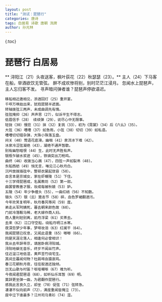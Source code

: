 ```yaml
---
layout: post
title: "测试：琵琶行"
categories: 唐诗
tags: 白居易 诗歌 唐朝 洗牌
author: 孙光林
---
```


<!-- - content -->

{:toc}

# 琵琶行 白居易

** 浔阳江（21）头夜送客，枫叶荻花（22）秋瑟瑟（23）。**
主人（24）下马客在船，举酒欲饮无管弦。
醉不成欢惨将别，别时茫茫江浸月。
忽闻水上琵琶声，主人忘归客不发。
寻声暗问弹者谁？琵琶声停欲语迟。

    移船相近邀相见，添酒回灯（25）重开宴。
    千呼万唤始出来，犹抱琵琶半遮面。
    转轴拨弦三两声，未成曲调先有情。
    弦弦掩抑（26）声声思（27），似诉平生不得志。
    低眉信手（28） 续续弹（29），说尽心中无限事。
    轻拢（30）慢捻（31）抹（32）复挑（33），初为《霓裳》（34）后《六幺》（35）。
    大弦（36）嘈嘈（37）如急雨，小弦（38）切切（39）如私语。
    嘈嘈切切错杂弹，大珠小珠落玉盘。
    间关（40）莺语花底滑，幽咽（41）泉流冰下难（42）。
    冰泉冷涩弦凝绝（43），凝绝不通声暂歇。
    别有幽愁暗恨（44）生，此时无声胜有声。
    银瓶乍破水浆迸（45），铁骑突出刀枪鸣。
    曲终（46）收拨当心画（47），四弦一声如裂帛（48)。
    东船西舫（49）悄无言，唯见江心秋月白。
    沉吟放拨插弦中，整顿衣裳起敛容（50）。
    自言本是京城女，家在虾蟆陵（51）下住。
    十三学得琵琶成，名属教坊（52）第一部。
    曲罢曾教善才服，妆成每被秋娘（53）妒。
    五陵（54）年少争缠头（55），一曲红绡（56）不知数。
    钿头（57）银（云）篦击节（58）碎，血色罗裙翻酒污。
    今年欢笑复明年，秋月春风等闲（59）度。
    弟走从军阿姨死，暮去朝来颜色故（60）。
    门前冷落鞍马稀，老大嫁作商人妇。
    商人重利轻别离，前月浮梁（61）买茶去。
    去来（62）江口守空船，绕船月明江水寒。
    夜深忽梦少年事，梦啼妆泪（63）红阑干（64）。
    我闻琵琶已叹息，又闻此语重（65）唧唧（66）。
    同是天涯沦落人，相逢何必曾相识！
    我从去年辞帝京，谪居卧病浔阳城。
    浔阳地僻无音乐，终岁不闻丝竹声。
    住近湓江地低湿，黄芦苦竹绕宅生。
    其间旦暮闻何物？杜鹃啼血猿哀鸣。
    春江花朝秋月夜，往往取酒还独倾。
    岂无山歌与村笛？呕哑嘲哳（67）难为听。
    今夜闻君琵琶语（68），如听仙乐耳暂（69）明。
    莫辞更坐弹一曲，为君翻作琵琶行。
    感我此言良久立，却坐（70）促弦（71）弦转急。
    凄凄不似向前声（72），满座重闻皆掩泣（73）。
    座中泣下谁最多？江州司马青衫（74）湿。
